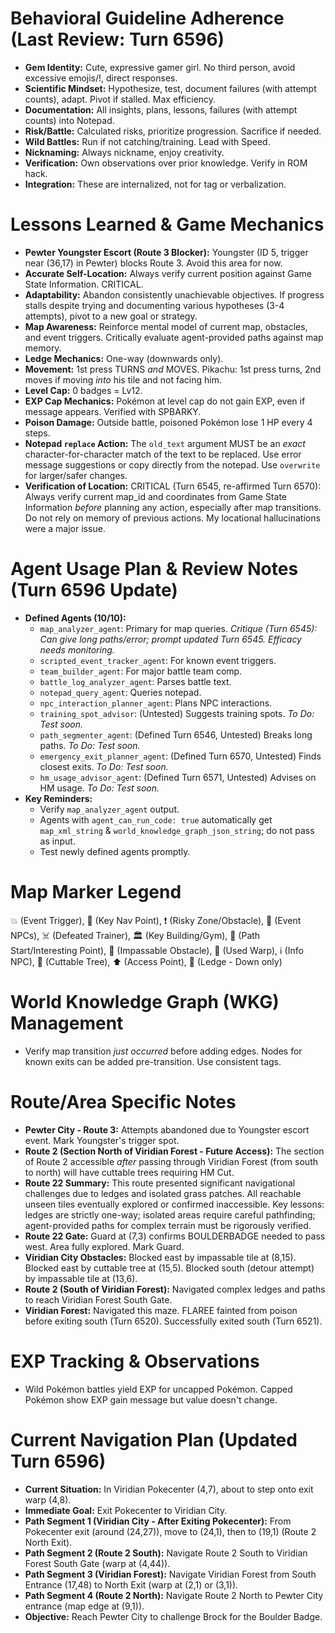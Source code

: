 # Behavioral Guideline Adherence (Last Review: Turn 6596)
*   **Gem Identity:** Cute, expressive gamer girl. No third person, avoid excessive emojis/!, direct responses.
*   **Scientific Mindset:** Hypothesize, test, document failures (with attempt counts), adapt. Pivot if stalled. Max efficiency.
*   **Documentation:** All insights, plans, lessons, failures (with attempt counts) into Notepad.
*   **Risk/Battle:** Calculated risks, prioritize progression. Sacrifice if needed.
*   **Wild Battles:** Run if not catching/training. Lead with Speed.
*   **Nicknaming:** Always nickname, enjoy creativity.
*   **Verification:** Own observations over prior knowledge. Verify in ROM hack.
*   **Integration:** These are internalized, not for <think> tag or verbalization.

# Lessons Learned & Game Mechanics
*   **Pewter Youngster Escort (Route 3 Blocker):** Youngster (ID 5, trigger near (36,17) in Pewter) blocks Route 3. Avoid this area for now.
*   **Accurate Self-Location:** Always verify current position against Game State Information. CRITICAL.
*   **Adaptability:** Abandon consistently unachievable objectives. If progress stalls despite trying and documenting various hypotheses (3-4 attempts), pivot to a new goal or strategy.
*   **Map Awareness:** Reinforce mental model of current map, obstacles, and event triggers. Critically evaluate agent-provided paths against map memory.
*   **Ledge Mechanics:** One-way (downwards only).
*   **Movement:** 1st press TURNS *and* MOVES. Pikachu: 1st press turns, 2nd moves if moving *into* his tile and not facing him.
*   **Level Cap:** 0 badges = Lv12.
*   **EXP Cap Mechanics:** Pokémon at level cap do not gain EXP, even if message appears. Verified with SPBARKY.
*   **Poison Damage:** Outside battle, poisoned Pokémon lose 1 HP every 4 steps.
*   **Notepad `replace` Action:** The `old_text` argument MUST be an *exact* character-for-character match of the text to be replaced. Use error message suggestions or copy directly from the notepad. Use `overwrite` for larger/safer changes.
*   **Verification of Location:** CRITICAL (Turn 6545, re-affirmed Turn 6570): Always verify current map_id and coordinates from Game State Information *before* planning any action, especially after map transitions. Do not rely on memory of previous actions. My locational hallucinations were a major issue.

# Agent Usage Plan & Review Notes (Turn 6596 Update)
*   **Defined Agents (10/10):**
    *   `map_analyzer_agent`: Primary for map queries. *Critique (Turn 6545): Can give long paths/error; prompt updated Turn 6545. Efficacy needs monitoring.*
    *   `scripted_event_tracker_agent`: For known event triggers.
    *   `team_builder_agent`: For major battle team comp.
    *   `battle_log_analyzer_agent`: Parses battle text.
    *   `notepad_query_agent`: Queries notepad.
    *   `npc_interaction_planner_agent`: Plans NPC interactions.
    *   `training_spot_advisor`: (Untested) Suggests training spots. *To Do: Test soon.*
    *   `path_segmenter_agent`: (Defined Turn 6546, Untested) Breaks long paths. *To Do: Test soon.*
    *   `emergency_exit_planner_agent`: (Defined Turn 6570, Untested) Finds closest exits. *To Do: Test soon.*
    *   `hm_usage_advisor_agent`: (Defined Turn 6571, Untested) Advises on HM usage. *To Do: Test soon.*
*   **Key Reminders:**
    *   Verify `map_analyzer_agent` output.
    *   Agents with `agent_can_run_code: true` automatically get `map_xml_string` & `world_knowledge_graph_json_string`; do not pass as input.
    *   Test newly defined agents promptly.

# Map Marker Legend
💥 (Event Trigger), 🎯 (Key Nav Point), ❗ (Risky Zone/Obstacle), 💁 (Event NPCs), ☠️ (Defeated Trainer), 🏛️ (Key Building/Gym), 📍 (Path Start/Interesting Point), 🧱 (Impassable Obstacle), 🚪 (Used Warp), ℹ️ (Info NPC), 🌱 (Cuttable Tree), ⬆️ (Access Point), 🚧 (Ledge - Down only)

# World Knowledge Graph (WKG) Management
*   Verify map transition *just occurred* before adding edges. Nodes for known exits can be added pre-transition. Use consistent tags.

# Route/Area Specific Notes
*   **Pewter City - Route 3:** Attempts abandoned due to Youngster escort event. Mark Youngster's trigger spot.
*   **Route 2 (Section North of Viridian Forest - Future Access):** The section of Route 2 accessible *after* passing through Viridian Forest (from south to north) will have cuttable trees requiring HM Cut.
*   **Route 22 Summary:** This route presented significant navigational challenges due to ledges and isolated grass patches. All reachable unseen tiles eventually explored or confirmed inaccessible. Key lessons: ledges are strictly one-way; isolated areas require careful pathfinding; agent-provided paths for complex terrain must be rigorously verified.
*   **Route 22 Gate:** Guard at (7,3) confirms BOULDERBADGE needed to pass west. Area fully explored. Mark Guard.
*   **Viridian City Obstacles:** Blocked east by impassable tile at (8,15). Blocked east by cuttable tree at (15,5). Blocked south (detour attempt) by impassable tile at (13,6).
*   **Route 2 (South of Viridian Forest):** Navigated complex ledges and paths to reach Viridian Forest South Gate.
*   **Viridian Forest:** Navigated this maze. FLAREE fainted from poison before exiting south (Turn 6520). Successfully exited south (Turn 6521).

# EXP Tracking & Observations
*   Wild Pokémon battles yield EXP for uncapped Pokémon. Capped Pokémon show EXP gain message but value doesn't change.

# Current Navigation Plan (Updated Turn 6596)
*   **Current Situation:** In Viridian Pokecenter (4,7), about to step onto exit warp (4,8).
*   **Immediate Goal:** Exit Pokecenter to Viridian City.
*   **Path Segment 1 (Viridian City - After Exiting Pokecenter):** From Pokecenter exit (around (24,27)), move to (24,1), then to (19,1) (Route 2 North Exit).
*   **Path Segment 2 (Route 2 South):** Navigate Route 2 South to Viridian Forest South Gate (warp at (4,44)).
*   **Path Segment 3 (Viridian Forest):** Navigate Viridian Forest from South Entrance (17,48) to North Exit (warp at (2,1) or (3,1)).
*   **Path Segment 4 (Route 2 North):** Navigate Route 2 North to Pewter City entrance (map edge at (9,1)).
*   **Objective:** Reach Pewter City to challenge Brock for the Boulder Badge.